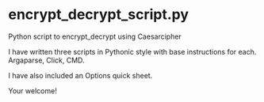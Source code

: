 # encrypt_decrypt_script.py
Python script to encrypt_decrypt using Caesarcipher

I have written three scripts in Pythonic style with base instructions for each.
Argaparse,
Click,
CMD.

I have also included an Options quick sheet.

Your welcome!
